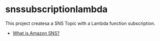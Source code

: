 # snssubscriptionlambda

This project createsa a SNS Topic with a Lambda function subscription.

- [What is Amazon SNS?][1]

[1]: https://docs.aws.amazon.com/sns/latest/dg/welcome.html